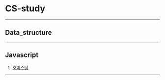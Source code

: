 # CS-study

---

## Data_structure

---

## Javascript

1. [호이스팅](https://github.com/ChangSuLee00/CS-study/blob/main/javascript/hoisting.md)

---
